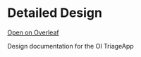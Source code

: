 # Detailed Design

[Open on Overleaf](https://www.overleaf.com/read/rysxpjstgsvc)

Design documentation for the OI TriageApp
